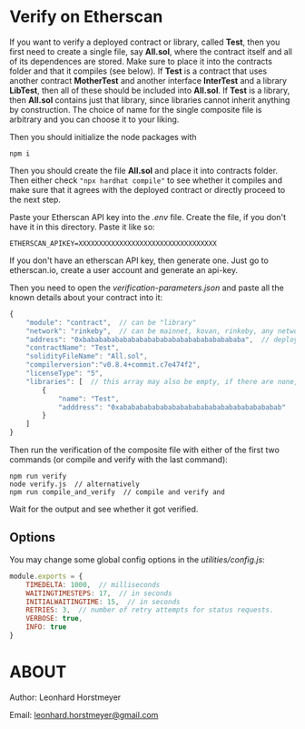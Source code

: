 # Verify on Etherscan

If you want to verify a deployed contract or library, called **Test**, then you first need to create a single file, say **All.sol**, where the contract itself and all of its dependences are stored. Make sure to place it into the contracts folder and that it compiles (see below). If **Test** is a contract that uses another contract **MotherTest** and another interface **InterTest** and a library **LibTest**, then all of these should be included into **All.sol**. If **Test** is a library, then **All.sol** contains just that library, since libraries cannot inherit anything by construction. The choice of name for the single composite file is arbitrary and you can choose it to your liking.

Then you should initialize the node packages with 
```shell
npm i
```

Then you should create the file **All.sol** and place it into contracts folder. Then either check ``` "npx hardhat compile" ```
to see whether it compiles and make sure that it agrees with the deployed contract or directly proceed to the next step.

Paste your Etherscan API key into the *.env* file. Create the file, if you don't have it in this directory. Paste it like so:
```
ETHERSCAN_APIKEY=XXXXXXXXXXXXXXXXXXXXXXXXXXXXXXXXXX
```
If you don't have an etherscan API key, then generate one. Just go to etherscan.io, create a user account and generate an api-key.

Then you need to open the *verification-parameters.json* and paste all the known details about your contract into it:
```js
{
    "module": "contract",  // can be "library"
    "network": "rinkeby",  // can be mainnet, kovan, rinkeby, any network for which etherscan has an api
    "address": "0xbabababababababababababababababababababa",  // deployed address of contract or library
    "contractName": "Test",
    "solidityFileName": "All.sol",
    "compilerversion":"v0.8.4+commit.c7e474f2",
    "licenseType": "5",
    "libraries": [  // this array may also be empty, if there are none, e.g. libraries: [].
        {
            "name": "Test",
            "adddress": "0xabababababababababababababababababababab"
        }
    ]
}
```

Then run the verification of the composite file with either of the first two commands (or compile and verify with the last command):
```shell
npm run verify
node verify.js  // alternatively
npm run compile_and_verify  // compile and verify and 
```

Wait for the output and see whether it got verified.

## Options

You may change some global config options in the *utilities/config.js*:

```js
module.exports = {
    TIMEDELTA: 1000,  // milliseconds
    WAITINGTIMESTEPS: 17,  // in seconds
    INITIALWAITINGTIME: 15,  // in seconds
    RETRIES: 3,  // number of retry attempts for status requests.
    VERBOSE: true,
    INFO: true
}
```

# ABOUT

Author: Leonhard Horstmeyer

Email: leonhard.horstmeyer@gmail.com


